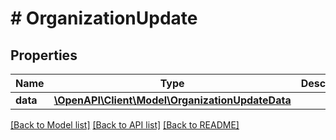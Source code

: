 # # OrganizationUpdate

## Properties

Name | Type | Description | Notes
------------ | ------------- | ------------- | -------------
**data** | [**\OpenAPI\Client\Model\OrganizationUpdateData**](OrganizationUpdateData.md) |  |

[[Back to Model list]](../../README.md#models) [[Back to API list]](../../README.md#endpoints) [[Back to README]](../../README.md)
